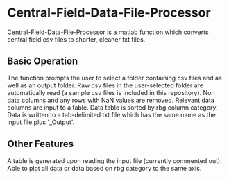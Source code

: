 # Central-Field-Data-File-Processor
Central-Field-Data-File-Processor is a matlab function which converts central field csv files to shorter, cleaner txt files. 

## Basic Operation
The function prompts the user to select a folder containing csv files and as well as an output folder.
Raw csv files in the user-selected folder are automatically read (a sample csv files is included in this repository).
Non data columns and any rows with NaN values are removed.
Relevant data columns are input to a table.
Data table is sorted by rbg column category.
Data is written to a tab-delimited txt file which has the same name as the input file plus '_Output'.

## Other Features
A table is generated upon reading the input file (currently commented out).
Able to plot all data or data based on rbg category to the same axis.

